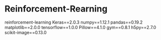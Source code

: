 # Reinforcement-Rearning
reinforcement-learning
Keras==2.0.3
numpy==1.12.1
pandas==0.19.2
matplotlib==2.0.0
tensorflow==1.0.0
Pillow==4.1.0
gym==0.8.1
h5py==2.7.0
scikit-image==0.13.0
